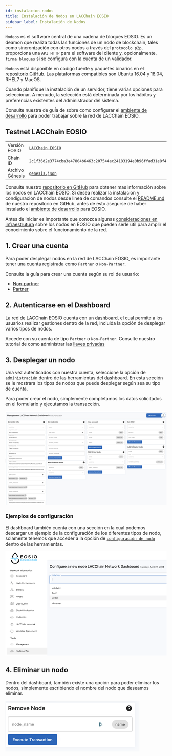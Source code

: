 ```yaml
---
id: instalacion-nodos
title: Instalación de Nodos en LACChain EOSIO
sidebar_label: Instalación de Nodos
---
```


`Nodeos` es el software central de una cadena de bloques EOSIO. Es un deamon que realiza todas las funciones de un nodo de blockchain, tales como sincronización con otros nodos a través del `protocolo p2p`, proporciona una `API HTTP` para el software del cliente y, opcionalmente, `firma bloques` si se configura con la cuenta de un validador.

`Nodeos` está disponible en código fuente y paquetes binarios en el [repositorio GitHub](https://github.com/EOSIO/eos/releases).  Las plataformas compatibles son Ubuntu 16.04 y 18.04, RHEL7 y MacOS. 

Cuando planifique la instalación de un servidor, tiene varias opciones para seleccionar. A menudo, la selección está determinada por los hábitos y preferencias existentes del administrador del sistema.

Consulte nuestra de guÍa de sobre como configurar el [ambiente de desarrollo](./ambiente-desarrollo) para poder trabajar sobre la red de LACChain EOSIO.

## Testnet LACChain EOSIO 

<table>
<tr>
    <td>Versión EOSIO</td>
    <td>
        <a href="https://github.com/lacchain/eosio-network" target="_blank" rel="noopener noreferrer">
            <code>LACChain EOSIO</code>
        </a>
    </td>
</tr>
<tr>
    <td>Chain ID</td>
    <td><code>2c1f36d2e3774cba3e47804b6463c207544ac24183194e0b96ffad31e8f4acd5</code></td>
</tr>
<tr>
    <td>Archivo Génesis</td>
    <td>
      <a href="https://raw.githubusercontent.com/LatamLink/eosio-testnet/master/genesis.json" target="_blank" rel="noopener noreferrer"><code>genesis.json</code></a>
    </td>
</tr>
</table>

Consulte nuestro [repositorio en GitHub](https://github.com/lacchain/eosio-network) para obtener mas información sobre los nodos en LACChain EOSIO. Si desea realizar la instalacion y condiguracion de nodos desde linea de comandos consulte el [README.md](https://github.com/lacchain/eosio-network/blob/master/README.md) de nuestro repositorio en GitHub, antes de esto asegurse de haber instalado el [ambiente de desarrollo](./ambiente-desarrollo) para EOSIO.

Antes de iniciar es importante que conozca algunas [consideraciones en infraestrutura](./consideraciones-infraestructura) sobre los nodos en EOSIO que pueden serle util para amplir el conocimiento sobre el funcionamiento de la red.

## 1. Crear una cuenta

Para poder desplegar nodos en la red de LACChain EOSIO, es importante tener una cuenta registrada como `Partner` o `Non-Partner`. 
 
Consulte la guía para crear una cuenta según su rol de usuario: 

- [Non-partner](../crear-cuenta-entidad)
- [Partner](../crear-cuenta-entidad)


## 2. Autenticarse en el Dashboard

La red de LACChain EOSIO cuenta con un [dashboard](https://dashboard.latamlink.io/), el cual permite a los usuarios realizar gestiones dentro de la red, incluida la opción de desplegar varios tipos de nodos.  

Accede con su cuenta de tipo `Partner` o `Non-Partner`. Consulte nuestro tutorial de como administrar las [llaves privadas](../llaves-privadas#31-autenticadores-externos-wallets)


## 3. Desplegar un nodo 

Una vez autenticados con nuestra cuenta, seleccione la opción de `administración` dentro de las herramientas del dashboard. En esta sección se le mostrara los tipos de nodos que puede desplegar según sea su tipo de cuenta. 

Para poder crear el nodo, simplemente completamos los datos solicitados en el formulario y ejecutamos la transacción. 

![Sección de administración](/img/docs/dashboard_02.png)


### Ejemplos de configuración

El dashboard también cuenta con una sección en la cual podemos descargar un ejemplo de la configuración de los diferentes tipos de nodo, solamente tenemos que acceder a la opción de [`configuración de nodo`](https://dashboard.latamlink.io/node-config) dentro de las herramientas. 

![Sección de configuración](/img/docs/dashboard_01.png)

## 4. Eliminar un nodo 

Dentro del dashboard, también existe una opción para poder eliminar los nodos, simplemente escribiendo el nombre del nodo que deseamos eliminar. 

![Eliminación de nodos](/img/docs/dashboard_03.png)